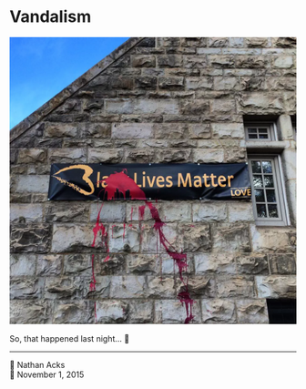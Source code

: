 # Vandalism

![A vandalized “Black Lives Matter” banner on the side of a church](assets/af025d5c4f5e7b2e10b65146238ca7fc.webp)

So, that happened last night… 🙁

- - - -

👤 Nathan Acks  
📅 November 1, 2015
